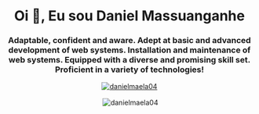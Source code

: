 <h1 align="center">Oi 👋, Eu sou Daniel Massuanganhe</h1>
<h3 align="center">Adaptable, confident and aware. Adept at basic and advanced development of web systems. Installation and maintenance of web systems. Equipped with a diverse and promising skill set. Proficient in a variety of technologies!</h3>

<p align="center"> <a href="https://github.com/ryo- ma/github-profile-trophy"><img src="https://github-profile-trophy.vercel.app/?username=danielmaela04" alt="danielmaela04" /></a> 

<p align="center"> <img align="center" src="https://github-readme-stats.vercel.app/api?username=danielmaela04&show_icons=true&locale=en" alt="danielmaela04"/> </p>

<p align="center'><img align="center" src="https://github-readme-streak-stats.herokuapp.com/?user=danielmaela04&" alt="danielmaela04"/></p>

